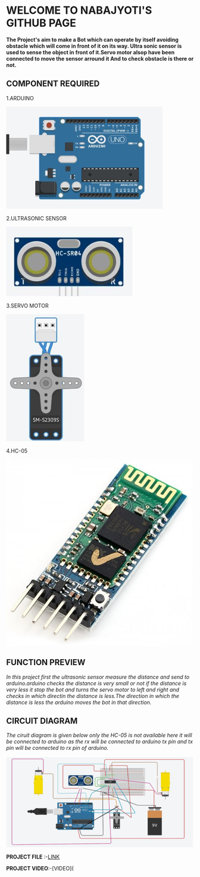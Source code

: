 <h1>WELCOME TO NABAJYOTI'S GITHUB PAGE</h1>

**The Project's aim to make a Bot which can operate by itself avoiding obstacle
  which will come in front of it on its way. Ultra sonic sensor is used to 
  sense the object in front of it.Servo motor alsop have been connected to 
  move the sensor arround it And to check obstacle is there or not.**
  

<h2>COMPONENT REQUIRED</h2>

1.ARDUINO
   
![ard](/photo/23.JPG)
   
2.ULTRASONIC SENSOR
 
![UR](/photo/29.JPG)
 
3.SERVO MOTOR
 
![se](/photo/25.jpg)
 
4.HC-05
 
![hc](/photo/28.jpg)
 

<h2>FUNCTION PREVIEW</h2>

*In this project first the ultrasonic sensor measure the distance and send to arduino.arduino checks
the distance is very small or not if the distance is very less it stop the bot and turns the servo
motor to left and right and checks in which directin the distance is less.The direction in which 
the distance is less the arduino moves the bot in that direction.*

<h2>CIRCUIT DIAGRAM</h2>

*The ciruit diagram is given below only the HC-05 is not available here it will be connected to arduino
as the rx will be connected to arduino tx pin and tx pin will be connected to rx pin of arduino.*

![cir](/photo/final_auto.JPG)
  
**PROJECT FILE** :-[LINK](https://github.com/Nabajyotighosh/OBSTACLE-AVOIDING-BOT-USING-ARDUINO)

**PROJECT VIDEO**:-[VIDEO](
